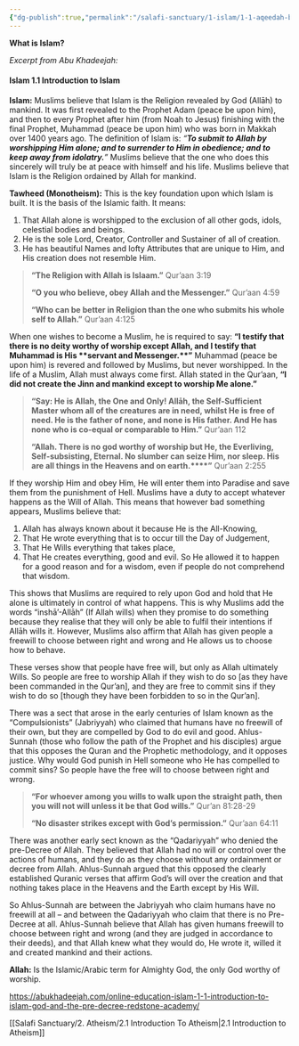 ```yaml
---
{"dg-publish":true,"permalink":"/salafi-sanctuary/1-islam/1-1-aqeedah-belief/1-1-1-introduction-to-islam/","created":"2024-12-22T15:02:00.232-05:00","updated":"2024-12-23T14:48:13.614-05:00"}
---
```


**What is Islam?**

*Excerpt from Abu Khadeejah:*

#### **Islam 1.1 Introduction to Islam**

**Islam:** Muslims believe that Islam is the Religion revealed by God (Allāh) to mankind. It was first revealed to the Prophet Adam (peace be upon him), and then to every Prophet after him (from Noah to Jesus) finishing with the final Prophet, Muhammad (peace be upon him) who was born in Makkah over 1400 years ago. The definition of Islam is: _“__To submit to Allah by worshipping Him alone; and to surrender to Him in obedience; and to keep away from idolatry.__”_ Muslims believe that the one who does this sincerely will truly be at peace with himself and his life. Muslims believe that Islam is the Religion ordained by Allah for mankind.

**Tawheed (Monotheism):** This is the key foundation upon which Islam is built. It is the basis of the Islamic faith. It means: 
1. That Allah alone is worshipped to the exclusion of all other gods, idols, celestial bodies and beings. 
2. He is the sole Lord, Creator, Controller and Sustainer of all of creation. 
3. He has beautiful Names and lofty Attributes that are unique to Him, and His creation does not resemble Him.

> **“****The Religion with Allah is Islaam.****”** Qur’aan 3:19
> 
> **“****O you who believe, obey Allah and the Messenger.****”** Qur’aan 4:59
> 
> **“****Who can be better in Religion than the one who submits his whole self to Allah.****”** Qur’aan 4:125

When one wishes to become a Muslim, he is required to say: **“****I testify that there is no deity worthy of worship except Allah, and I testify that Muhammad is His** **servant and Messenger.****”** Muhammad (peace be upon him) is revered and followed by Muslims, but never worshipped. In the life of a Muslim, Allah must always come first. Allah stated in the Qur’aan, **“****I did not create the Jinn and mankind except to worship Me alone.****”**

> **“****Say: He is Allah, the One and Only! Allāh, the Self-Sufficient Master whom all of the creatures are in need, whilst He is free of need. He is the father of none, and none is His father. And He has none who is co-equal or comparable to Him.****”** Qur’aan 112
> 
> **“Allah. There is no god worthy of worship but He, the Everliving, Self-subsisting, Eternal. No slumber can seize Him, nor sleep. His are all things in the Heavens and on earth.****”** Qur’aan 2:255

If they worship Him and obey Him, He will enter them into Paradise and save them from the punishment of Hell. Muslims have a duty to accept whatever happens as the Will of Allah. This means that however bad something appears, Muslims believe that: 
1. Allah has always known about it because He is the All-Knowing, 
2. That He wrote everything that is to occur till the Day of Judgement, 
3. That He Wills everything that takes place, 
4. That He creates everything, good and evil. So He allowed it to happen for a good reason and for a wisdom, even if people do not comprehend that wisdom.

This shows that Muslims are required to rely upon God and hold that He alone is ultimately in control of what happens. This is why Muslims add the words “inshā’-Allāh” (If Allah wills) when they promise to do something because they realise that they will only be able to fulfil their intentions if Allāh wills it. However, Muslims also affirm that Allah has given people a freewill to choose between right and wrong and He allows us to choose how to behave.

These verses show that people have free will, but only as Allah ultimately Wills. So people are free to worship Allah if they wish to do so [as they have been commanded in the Qur’an], and they are free to commit sins if they wish to do so [though they have been forbidden to so in the Qur’an].

There was a sect that arose in the early centuries of Islam known as the “Compulsionists” (Jabriyyah) who claimed that humans have no freewill of their own, but they are compelled by God to do evil and good. Ahlus-Sunnah (those who follow the path of the Prophet and his disciples) argue that this opposes the Quran and the Prophetic methodology, and it opposes justice. Why would God punish in Hell someone who He has compelled to commit sins? So people have the free will to choose between right and wrong.

> **“****For whoever among you wills to walk upon the straight path, then you will not will unless it be that God wills.****”** Qur’an 81:28-29
> 
> **“****No disaster strikes except with God****’****s permission.****”** Qur’aan 64:11

There was another early sect known as the “Qadariyyah” who denied the pre-Decree of Allah. They believed that Allah had no will or control over the actions of humans, and they do as they choose without any ordainment or decree from Allah. Ahlus-Sunnah argued that this opposed the clearly established Quranic verses that affirm God’s will over the creation and that nothing takes place in the Heavens and the Earth except by His Will.

So Ahlus-Sunnah are between the Jabriyyah who claim humans have no freewill at all – and between the Qadariyyah who claim that there is no Pre-Decree at all. Ahlus-Sunnah believe that Allah has given humans freewill to choose between right and wrong (and they are judged in accordance to their deeds), and that Allah knew what they would do, He wrote it, willed it and created mankind and their actions.

**Allah:** Is the Islamic/Arabic term for Almighty God, the only God worthy of worship.

https://abukhadeejah.com/online-education-islam-1-1-introduction-to-islam-god-and-the-pre-decree-redstone-academy/

[[Salafi Sanctuary/2. Atheism/2.1 Introduction To Atheism\|2.1 Introduction to Atheism]]